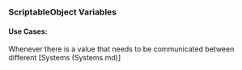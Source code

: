 ### ScriptableObject Variables

#### Use Cases:

Whenever there is a value that needs to be communicated between different [Systems (Systems.md)] 